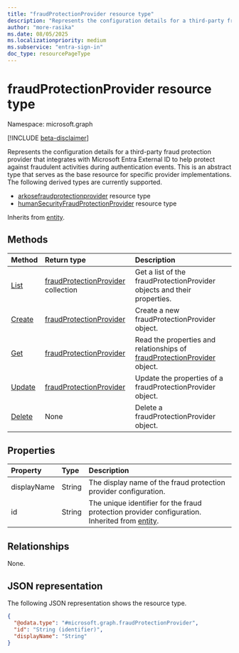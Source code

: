 ```yaml
---
title: "fraudProtectionProvider resource type"
description: "Represents the configuration details for a third-party fraud protection provider."
author: "more-rasika"
ms.date: 08/05/2025
ms.localizationpriority: medium
ms.subservice: "entra-sign-in"
doc_type: resourcePageType
---
```


# fraudProtectionProvider resource type

Namespace: microsoft.graph

[!INCLUDE [beta-disclaimer](../../includes/beta-disclaimer.md)]

Represents the configuration details for a third-party fraud protection provider that integrates with Microsoft Entra External ID to help protect against fraudulent activities during authentication events.
This is an abstract type that serves as the base resource for specific provider implementations. The following derived types are currently supported.

- [arkosefraudprotectionprovider](../resources/arkosefraudprotectionprovider.md) resource type
- [humanSecurityFraudProtectionProvider](../resources/humansecurityfraudprotectionprovider.md) resource type

Inherits from [entity](../resources/entity.md).


## Methods
|Method|Return type|Description|
|:---|:---|:---|
|[List](../api/riskpreventioncontainer-list-fraudprotectionproviders.md)|[fraudProtectionProvider](../resources/fraudprotectionprovider.md) collection|Get a list of the fraudProtectionProvider objects and their properties.|
|[Create](../api/riskpreventioncontainer-post-fraudprotectionproviders.md)|[fraudProtectionProvider](../resources/fraudprotectionprovider.md)|Create a new fraudProtectionProvider object.|
|[Get](../api/fraudprotectionprovider-get.md)|[fraudProtectionProvider](../resources/fraudprotectionprovider.md)|Read the properties and relationships of [fraudProtectionProvider](../resources/fraudprotectionprovider.md) object.|
|[Update](../api/fraudprotectionprovider-update.md)|[fraudProtectionProvider](../resources/fraudprotectionprovider.md)|Update the properties of a fraudProtectionProvider object.|
|[Delete](../api/riskpreventioncontainer-delete-fraudprotectionproviders.md)|None|Delete a fraudProtectionProvider object.|

## Properties
|Property|Type|Description|
|:---|:---|:---|
|displayName|String|The display name of the fraud protection provider configuration.|
|id|String|The unique identifier for the fraud protection provider configuration. Inherited from [entity](../resources/entity.md).|


## Relationships
None.

## JSON representation
The following JSON representation shows the resource type.
<!-- {
  "blockType": "resource",
  "keyProperty": "id",
  "@odata.type": "microsoft.graph.fraudProtectionProvider",
  "baseType": "microsoft.graph.entity",
  "openType": false
}
-->
``` json
{
  "@odata.type": "#microsoft.graph.fraudProtectionProvider",
  "id": "String (identifier)",
  "displayName": "String"
}
```


